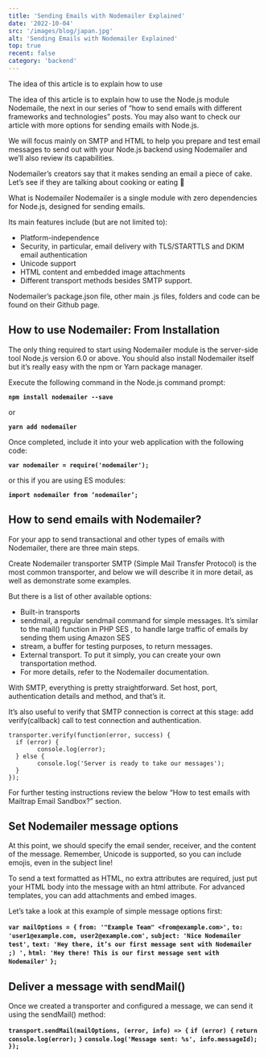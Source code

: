 ```yaml
---
title: 'Sending Emails with Nodemailer Explained'
date: '2022-10-04'
src: '/images/blog/japan.jpg'
alt: 'Sending Emails with Nodemailer Explained'
top: true
recent: false
category: 'backend'
---
```

The idea of this article is to explain how to use
<!-- end -->
The idea of this article is to explain how to use the Node.js module Nodemaile, the next in our series of  “how to send emails with different frameworks and technologies” posts. You may also want to check our article with more options for sending emails with Node.js.

We will focus mainly on SMTP and HTML to help you prepare and test email messages to send out with your Node.js backend using Nodemailer and we’ll also review its capabilities.

Nodemailer’s creators say that it makes sending an email a piece of cake. Let’s see if they are talking about cooking or eating 🙂  

What is Nodemailer 
Nodemailer is a single module with zero dependencies for Node.js, designed for sending emails.

Its main features include (but are not limited to):
- Platform-independence
- Security, in particular, email delivery with TLS/STARTTLS and DKIM email authentication
- Unicode support
- HTML content and embedded image attachments
- Different transport methods besides SMTP support. 

Nodemailer’s package.json file, other main .js files, folders and code can be found on their Github page.

## How to use Nodemailer: From Installation

The only thing required to start using Nodemailer module is the server-side tool Node.js version 6.0 or above. You should also install Nodemailer itself but it’s really easy with the npm  or Yarn package manager.

Execute the following command in the Node.js command prompt:

**`npm install nodemailer --save`**

or

**`yarn add nodemailer`**

Once completed, include it into your web application with the following code:

**`var nodemailer = require('nodemailer');`**

or this if you are using ES modules:

**`import nodemailer from ‘nodemailer’;`**

## How to send emails with Nodemailer?

For your app to send transactional and other types of emails with Nodemailer, there are three main steps. 

Create Nodemailer transporter 
SMTP (Simple Mail Transfer Protocol) is the most common transporter, and below we will describe it in more detail, as well as demonstrate some examples. 

But there is a list of other available options:
- Built-in transports
- sendmail, a regular sendmail command for simple messages. It’s similar to the mail() function in PHP
SES , to handle large traffic of emails by sending them using Amazon SES 
- stream, a buffer for testing purposes, to return messages.
- External transport. To put it simply, you can create your own transportation method.
- For more details, refer to the Nodemailer documentation.

With SMTP, everything is pretty straightforward. Set host, port, authentication details and method, and that’s it.

It’s also useful to verify that SMTP connection is correct at this stage: add verify(callback) call to test connection and authentication.

```
transporter.verify(function(error, success) {
  if (error) {
        console.log(error);
  } else {
        console.log('Server is ready to take our messages');
  }
});
```

For further testing instructions review the below “How to test emails with Mailtrap Email Sandbox?” section.

## Set Nodemailer message options
At this point, we should specify the email sender, receiver, and the content of the message. Remember, Unicode is supported, so you can include emojis, even in the subject line! 

To send a text formatted as HTML, no extra attributes are required, just put your HTML body into the message with an html attribute. For advanced templates, you can add attachments and embed images.

Let’s take a look at this example of simple message options first:

**`var mailOptions = {`**
    **`from: '"Example Team" <from@example.com>',`**
    **`to: 'user1@example.com, user2@example.com',`**
    **`subject: 'Nice Nodemailer test',`**
    **`text: 'Hey there, it’s our first message sent with Nodemailer ;) ',`**
    **`html: 'Hey there! This is our first message sent with Nodemailer'`**
**`};`**

## Deliver a message with sendMail()
Once we created a transporter and configured a message, we can send it using the sendMail() method:

**`transport.sendMail(mailOptions, (error, info) => {`**
        **`if (error) {`**
            **`return console.log(error);`**
        **`}`**
        **`console.log('Message sent: %s', info.messageId);`**
**`});`**